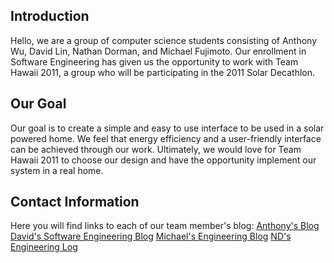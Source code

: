 ## Introduction

Hello, we are a group of computer science students consisting of Anthony Wu, David Lin, Nathan Dorman, and Michael Fujimoto.
Our enrollment in Software Engineering has given us the opportunity to work with Team Hawaii 2011, a group who will be participating in the 2011 Solar Decathlon.


## Our Goal
Our goal is to create a simple and easy to use interface to be used in a solar powered home.
We feel that energy efficiency and a user-friendly interface can be achieved through our work.
Ultimately, we would love for Team Hawaii 2011 to choose our design and have the opportunity implement our system in a real home.


## Contact Information
Here you will find links to each of our team member's blog:
[Anthony's Blog](http://anthonyspwu.blogspot.com/)
[David's Software Engineering Blog](http://linwdav.blogspot.com/)
[Michael's Engineering Blog](http://mikefujimoto.blogspot.com/)
[ND's Engineering Log](http://dormannathan.blogspot.com/)